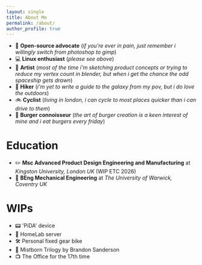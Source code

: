 ```yaml
---
layout: single
title: About Me
permalink: /about/
author_profile: true
---
```


- 💽 **Open-source advocate** (*if you're ever in pain, just remember i willingly switch from photoshop to gimp*)
- 💻 **Linux enthusiast** (*please see above*)
- 🎨 **Artist** (*most of the time i'm sketching product concepts or trying to reduce my vertex count in blender, but when i get the chance the odd spaceship gets drawn*)
- 🥾 **Hiker** (*i'm yet to write a guide to the galaxy from my pov, but i do love the outdoors*)
- 🚲 **Cyclist** (*living in london, i can cycle to most places quicker than i can drive to them*)
- 🍔 **Burger connoisseur** (*the art of burger creation is a keen interest of mine and i eat burgers every friday*)

# Education

- ✏️ **Msc Advanced Product Design Engineering and Manufacturing** at *Kingston University, London UK* (WIP ETC 2026)
- 🔧 **BEng Mechanical Engineering** at *The University of Warwick, Coventry UK*

# WIPs

- 📟 'PiDA' device
- 🧪 HomeLab server
- 🛠️ Personal fixed gear bike
- 📖 Mistborn Trilogy by Brandon Sanderson
- 📺 The Office for the 17th time